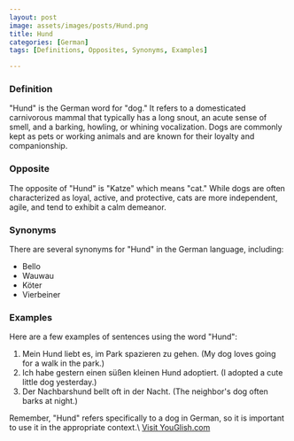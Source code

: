 ```yaml
---
layout: post
image: assets/images/posts/Hund.png
title: Hund
categories: [German]
tags: [Definitions, Opposites, Synonyms, Examples]

---
```


### Definition
"Hund" is the German word for "dog." It refers to a domesticated carnivorous mammal that typically has a long snout, an acute sense of smell, and a barking, howling, or whining vocalization. Dogs are commonly kept as pets or working animals and are known for their loyalty and companionship.

### Opposite
The opposite of "Hund" is "Katze" which means "cat." While dogs are often characterized as loyal, active, and protective, cats are more independent, agile, and tend to exhibit a calm demeanor.

### Synonyms
There are several synonyms for "Hund" in the German language, including:

- Bello
- Wauwau
- Köter
- Vierbeiner

### Examples
Here are a few examples of sentences using the word "Hund":

1. Mein Hund liebt es, im Park spazieren zu gehen. (My dog loves going for a walk in the park.)
2. Ich habe gestern einen süßen kleinen Hund adoptiert. (I adopted a cute little dog yesterday.)
3. Der Nachbarshund bellt oft in der Nacht. (The neighbor's dog often barks at night.)

Remember, "Hund" refers specifically to a dog in German, so it is important to use it in the appropriate context.\ <a id="yg-widget-0" class="youglish-widget" data-query="Hund" data-lang="german" data-components="8412" data-auto-start="0" data-bkg-color="theme_light" data-title="How%20to%20pronounce%20Hund%20in%20German"  rel="nofollow" href="https://youglish.com">Visit YouGlish.com</a><script async src="https://youglish.com/public/emb/widget.js" charset="utf-8"></script>